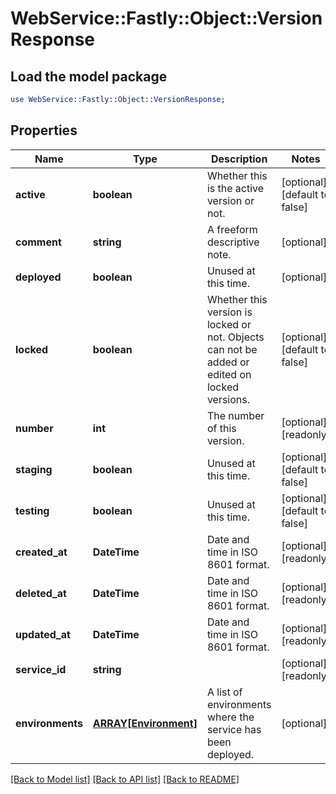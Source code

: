 # WebService::Fastly::Object::VersionResponse

## Load the model package
```perl
use WebService::Fastly::Object::VersionResponse;
```

## Properties
Name | Type | Description | Notes
------------ | ------------- | ------------- | -------------
**active** | **boolean** | Whether this is the active version or not. | [optional] [default to false]
**comment** | **string** | A freeform descriptive note. | [optional] 
**deployed** | **boolean** | Unused at this time. | [optional] 
**locked** | **boolean** | Whether this version is locked or not. Objects can not be added or edited on locked versions. | [optional] [default to false]
**number** | **int** | The number of this version. | [optional] [readonly] 
**staging** | **boolean** | Unused at this time. | [optional] [default to false]
**testing** | **boolean** | Unused at this time. | [optional] [default to false]
**created_at** | **DateTime** | Date and time in ISO 8601 format. | [optional] [readonly] 
**deleted_at** | **DateTime** | Date and time in ISO 8601 format. | [optional] [readonly] 
**updated_at** | **DateTime** | Date and time in ISO 8601 format. | [optional] [readonly] 
**service_id** | **string** |  | [optional] [readonly] 
**environments** | [**ARRAY[Environment]**](Environment.md) | A list of environments where the service has been deployed. | [optional] 

[[Back to Model list]](../README.md#documentation-for-models) [[Back to API list]](../README.md#documentation-for-api-endpoints) [[Back to README]](../README.md)


